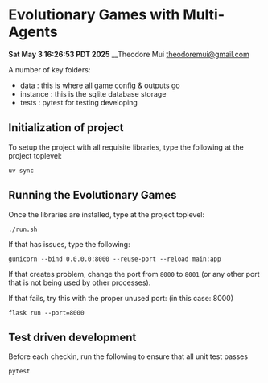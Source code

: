 # Evolutionary Games with Multi-Agents

__Sat May  3 16:26:53 PDT 2025__
__Theodore Mui <theodoremui@gmail.com>

A number of key folders:

- data : this is where all game config & outputs go
- instance : this is the sqlite database storage
- tests : pytest for testing developing


## Initialization of project

To setup the project with all requisite libraries, type the following at the project toplevel:

```
uv sync
```


## Running the Evolutionary Games

Once the libraries are installed, type at the project toplevel:

```
./run.sh
```

If that has issues, type the following:

```
gunicorn --bind 0.0.0.0:8000 --reuse-port --reload main:app
```

If that creates problem, change the port from `8000` to `8001` (or any other port that is not being used by other processes).

If that fails, try this with the proper unused port: (in this case: 8000)

```
flask run --port=8000
```


## Test driven development

Before each checkin, run the following to ensure that all unit test passes

```
pytest
```
